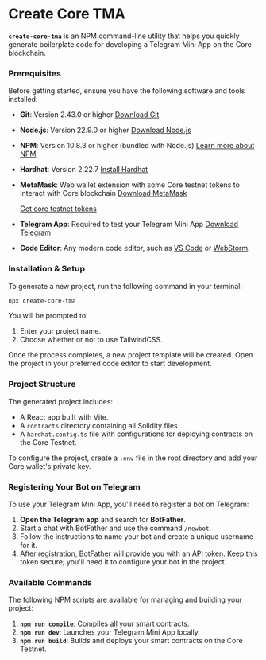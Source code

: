 # Create Core TMA

**`create-core-tma`** is an NPM command-line utility that helps you quickly generate boilerplate code for developing a Telegram Mini App on the Core blockchain.

### Prerequisites

Before getting started, ensure you have the following software and tools installed:

- **Git**: Version 2.43.0 or higher
  [Download Git](https://git-scm.com/downloads)
- **Node.js**: Version 22.9.0 or higher
  [Download Node.js](https://nodejs.org/)
- **NPM**: Version 10.8.3 or higher (bundled with Node.js)
  [Learn more about NPM](https://www.npmjs.com/)
- **Hardhat**: Version 2.22.7
  [Install Hardhat](https://hardhat.org/getting-started/#installation)
- **MetaMask**: Web wallet extension with some Core testnet tokens to interact with Core blockchain
  [Download MetaMask](https://metamask.io/)

  [Get core testnet tokens](https://scan.test.btcs.network/faucet)
- **Telegram App**: Required to test your Telegram Mini App
  [Download Telegram](https://telegram.org/)
- **Code Editor**: Any modern code editor, such as [VS Code](https://code.visualstudio.com/) or [WebStorm](https://www.jetbrains.com/webstorm/).

### Installation & Setup

To generate a new project, run the following command in your terminal:

```bash
npx create-core-tma
```

You will be prompted to:

1. Enter your project name.
2. Choose whether or not to use TailwindCSS.

Once the process completes, a new project template will be created. Open the project in your preferred code editor to start development.

### Project Structure

The generated project includes:

- A React app built with Vite.
- A `contracts` directory containing all Solidity files.
- A `hardhat.config.ts` file with configurations for deploying contracts on the Core Testnet.

To configure the project, create a `.env` file in the root directory and add your Core wallet's private key.

### Registering Your Bot on Telegram

To use your Telegram Mini App, you'll need to register a bot on Telegram:

1. **Open the Telegram app** and search for **BotFather**.
2. Start a chat with BotFather and use the command `/newbot`.
3. Follow the instructions to name your bot and create a unique username for it.
4. After registration, BotFather will provide you with an API token. Keep this token secure; you'll need it to configure your bot in the project.

### Available Commands

The following NPM scripts are available for managing and building your project:

1. **`npm run compile`**: Compiles all your smart contracts.
2. **`npm run dev`**: Launches your Telegram Mini App locally.
3. **`npm run build`**: Builds and deploys your smart contracts on the Core Testnet.
